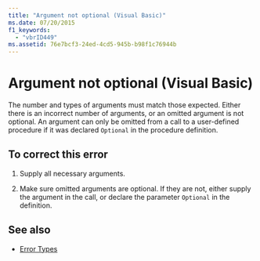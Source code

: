 ```yaml
---
title: "Argument not optional (Visual Basic)"
ms.date: 07/20/2015
f1_keywords: 
  - "vbrID449"
ms.assetid: 76e7bcf3-24ed-4cd5-945b-b98f1c76944b
---
```

# Argument not optional (Visual Basic)
The number and types of arguments must match those expected. Either there is an incorrect number of arguments, or an omitted argument is not optional. An argument can only be omitted from a call to a user-defined procedure if it was declared `Optional` in the procedure definition.  
  
## To correct this error  
  
1. Supply all necessary arguments.  
  
2. Make sure omitted arguments are optional. If they are not, either supply the argument in the call, or declare the parameter `Optional` in the definition.  
  
## See also

- [Error Types](../../../visual-basic/programming-guide/language-features/error-types.md)
